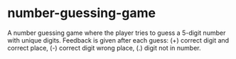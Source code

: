 # number-guessing-game
A number guessing game where the player tries to guess a 5-digit number with unique digits. Feedback is given after each guess: (+) correct digit and correct place, (-) correct digit wrong place, (.) digit not in number.
